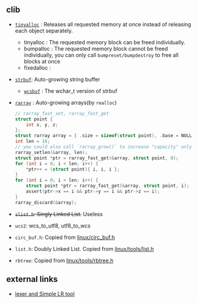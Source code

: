 clib
--------

- [`tinyalloc`](src/tinyalloc.c) : Releases all requested memory at once instead of releasing each object separately.

  * tinyalloc : The requested memory block can be freed individually.
  * bumpalloc : The requested memory block cannot be freed individually, you can only call `bumpreset/bumpdestroy` to free all blocks at once
  * fixedalloc :

- [`strbuf`](src/strbuf.c): Auto-growing string buffer

  * [`wcsbuf`](src/wcsbuf.c) : The wchar_t version of strbuf

- [`rarray`](src/rarray.c) : Auto-growing arrays(by `realloc`)

  ```c
  // rarray_fast_set, rarray_fast_get
  struct point {
      int x, y, z;
  };
  struct rarray array = { .size = sizeof(struct point), .base = NULL };
  int len = 16;
  // you could also call `rarray_grow()` to increase "capacity" only
  rarray_setlen(&array, len);
  struct point *ptr = rarray_fast_get(&array, struct point, 0);
  for (int i = 0; i < len; i++) {
      *ptr++ = (struct point){ i, i, i };
  }
  for (int i = 0; i < len; i++) {
      struct point *ptr = rarray_fast_get(&array, struct point, i);
      assert(ptr->x == i && ptr->y == i && ptr->z == i);
  }
  rarray_discard(&array);
  ```

- ~~`slist.h`: Singly Linked List.~~ Useless

- `ucs2`: wcs_to_utf8, utf8_to_wcs

- `circ_buf.h`: Copied from [linux/circ_buf.h](https://github.com/torvalds/linux/blob/master/include/linux/circ_buf.h)

- `list.h`: Doubly Linked List. Copied from [linux/tools/list.h](https://github.com/torvalds/linux/blob/master/tools/include/linux/list.h)

- `rbtree`: Copied from [linux/tools/rbtree.h](https://github.com/torvalds/linux/blob/master/tools/include/linux/rbtree.h)

## external links

- [lexer and Simple LR tool](https://github.com/r32/lex)
